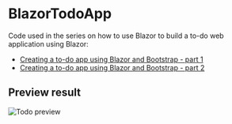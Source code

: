 # BlazorTodoApp

Code used in the series on how to use Blazor to build a to-do web application using Blazor:
* [Creating a to-do app using Blazor and Bootstrap - part 1](https://codeliturgy.com/recipe/creating-a-to-do-app-using-blazor-and-bootstrap-part-1)
* [Creating a to-do app using Blazor and Bootstrap - part 2
  ](https://codeliturgy.com/recipe/creating-a-to-do-app-using-blazor-and-bootstrap--part-2)

## Preview result

![Todo preview](https://codeliturgy.com/images/todo-tutorial-blazor.gif)